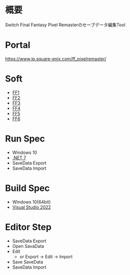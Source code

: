 # 概要
Switch Final Fantasy Pixel Remasterのセーブデータ編集Tool

# Portal
https://www.jp.square-enix.com/ff_pixelremaster/

# Soft
* [FF1](https://store-jp.nintendo.com/list/software/70010000056566.html)
* [FF2](https://store-jp.nintendo.com/list/software/70010000056571.html)
* [FF3](https://store-jp.nintendo.com/list/software/70010000056576.html)
* [FF4](https://store-jp.nintendo.com/list/software/70010000056581.html)
* [FF5](https://store-jp.nintendo.com/list/software/70010000056586.html)
* [FF6](https://store-jp.nintendo.com/list/software/70010000056591.html)

# Run Spec
* Windows 10
* [.NET 7](https://dotnet.microsoft.com/ja-jp/download/dotnet/7.0)
* SaveData Export
* SaveData Import

# Build Spec
* Windows 10(64bit)
* [Visual Studio 2022](https://visualstudio.microsoft.com/ja/vs/)

# Editor Step
* SaveData Export
* Open SavaData
* Edit
  * or Export -> Edit -> Import
* Save SaveData
* SaveData Import
